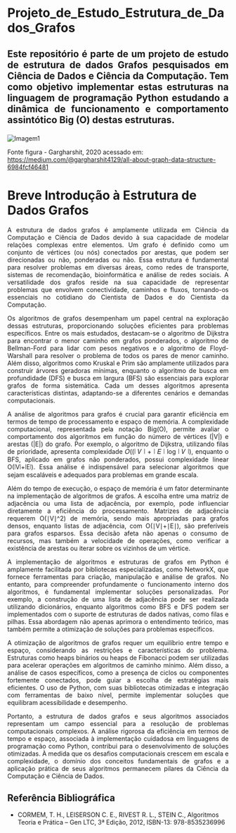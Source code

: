 # Projeto_de_Estudo_Estrutura_de_Dados_Grafos
## <p align="justify">Este repositório é parte de um projeto de estudo de estrutura de dados Grafos pesquisados em Ciência de Dados e Ciência da Computação. Tem como objetivo implementar estas estruturas na linguagem de programação Python estudando a dinâmica de funcionamento e comportamento assintótico Big (O) destas estruturas.</p>


![Imagem1](https://github.com/user-attachments/assets/731089aa-6952-4a05-a643-c6d47c333c7c)

Fonte figura - Gargharshit, 2020 acessado em: https://medium.com/@gargharshit4129/all-about-graph-data-structure-6984fcf46481

# Breve Introdução à Estrutura de Dados Grafos

<p align="justify">A estrutura de dados grafos é amplamente utilizada em Ciência da Computação e Ciência de Dados devido à sua capacidade de modelar relações complexas entre elementos. Um grafo é definido como um conjunto de vértices (ou nós) conectados por arestas, que podem ser direcionadas ou não, ponderadas ou não. Essa estrutura é fundamental para resolver problemas em diversas áreas, como redes de transporte, sistemas de recomendação, bioinformática e análise de redes sociais. A versatilidade dos grafos reside na sua capacidade de representar problemas que envolvem conectividade, caminhos e fluxos, tornando-os essenciais no cotidiano do Cientista de Dados e do Cientista da Computação.</p>

<p align="justify">Os algoritmos de grafos desempenham um papel central na exploração dessas estruturas, proporcionando soluções eficientes para problemas específicos. Entre os mais estudados, destacam-se o algoritmo de Dijkstra para encontrar o menor caminho em grafos ponderados, o algoritmo de Bellman-Ford para lidar com pesos negativos e o algoritmo de Floyd-Warshall para resolver o problema de todos os pares de menor caminho. Além disso, algoritmos como Kruskal e Prim são amplamente utilizados para construir árvores geradoras mínimas, enquanto o algoritmo de busca em profundidade (DFS) e busca em largura (BFS) são essenciais para explorar grafos de forma sistemática. Cada um desses algoritmos apresenta características distintas, adaptando-se a diferentes cenários e demandas computacionais.</p>

<p align="justify">A análise de algoritmos para grafos é crucial para garantir eficiência em termos de tempo de processamento e espaço de memória. A complexidade computacional, representada pela notação Big(O), permite avaliar o comportamento dos algoritmos em função do número de vértices (|V|) e arestas (|E|) do grafo. Por exemplo, o algoritmo de Dijkstra, utilizando filas de prioridade, apresenta complexidade 𝑂((∣ 𝑉 ∣ + ∣ 𝐸 ∣ log ∣ 𝑉 ∣), enquanto o BFS, aplicado em grafos não ponderados, possui complexidade linear O(∣V∣+∣E∣). Essa análise é indispensável para selecionar algoritmos que sejam escaláveis e adequados para problemas em grande escala.</p>

<p align="justify">Além do tempo de execução, o espaço de memória é um fator determinante na implementação de algoritmos de grafos. A escolha entre uma matriz de adjacência ou uma lista de adjacência, por exemplo, pode influenciar diretamente a eficiência do processamento. Matrizes de adjacência requerem O(∣V∣^2) de memória, sendo mais apropriadas para grafos densos, enquanto listas de adjacência, com O(∣V∣+∣E∣), são preferíveis para grafos esparsos. Essa decisão afeta não apenas o consumo de recursos, mas também a velocidade de operações, como verificar a existência de arestas ou iterar sobre os vizinhos de um vértice.</p>

<p align="justify">A implementação de algoritmos e estruturas de grafos em Python é amplamente facilitada por bibliotecas especializadas, como NetworkX, que fornece ferramentas para criação, manipulação e análise de grafos. No entanto, para compreender profundamente o funcionamento interno dos algoritmos, é fundamental implementar soluções personalizadas. Por exemplo, a construção de uma lista de adjacência pode ser realizada utilizando dicionários, enquanto algoritmos como BFS e DFS podem ser implementados com o suporte de estruturas de dados nativas, como filas e pilhas. Essa abordagem não apenas aprimora o entendimento teórico, mas também permite a otimização de soluções para problemas específicos.</p>

<p align="justify">A otimização de algoritmos de grafos requer um equilíbrio entre tempo e espaço, considerando as restrições e características do problema. Estruturas como heaps binários ou heaps de Fibonacci podem ser utilizadas para acelerar operações em algoritmos de caminho mínimo. Além disso, a análise de casos específicos, como a presença de ciclos ou componentes fortemente conectados, pode guiar a escolha de estratégias mais eficientes. O uso de Python, com suas bibliotecas otimizadas e integração com ferramentas de baixo nível, permite implementar soluções que equilibram acessibilidade e desempenho.</p>

<p align="justify">Portanto, a estrutura de dados grafos e seus algoritmos associados representam um campo essencial para a resolução de problemas computacionais complexos. A análise rigorosa da eficiência em termos de tempo e espaço, associada à implementação cuidadosa em linguagens de programação como Python, contribui para o desenvolvimento de soluções otimizadas. À medida que os desafios computacionais crescem em escala e complexidade, o domínio dos conceitos fundamentais de grafos e a aplicação prática de seus algoritmos permanecem pilares da Ciência da Computação e Ciência de Dados.</p>

## Referência Bibliográfica

* CORMEM, T. H., LEISERSON C. E., RIVEST R. L., STEIN C., Algoritmos Teoria e Prática – Gen LTC, 3ª Edição, 2012, ISBN-13: 978-8535236996
